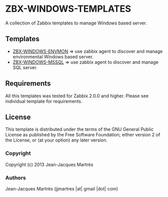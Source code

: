 ZBX-WINDOWS-TEMPLATES
=====================

A collection of Zabbix templates to manage Windows based server.

Templates
---------

  * [ZBX-WINDOWS-ENVMON](https://github.com/jjmartres/Zabbix/tree/master/zbx-templates/zbx-windows/zbx-windows-envmon) => use zabbix agent to discover and manage environmental Windows based server.
  * [ZBX-WINDOWS-MSSQL](https://github.com/jjmartres/Zabbix/tree/master/zbx-templates/zbx-windows/zbx-windows-mssql) => use zabbix agent to discover and manage SQL server.

Requirements
------------

All this templates was tested for Zabbix 2.0.0 and higher. Please see individual template for requirements.

License
-------

This template is distributed  under the terms of the GNU General Public License as published by the Free Software Foundation; either version 2 of the License, or (at your option) any later version.

### Copyright

  Copyright (c) 2013 Jean-Jacques Martrès

### Authors

  Jean-Jacques Martrès
  (jjmartres |at| gmail |dot| com)
